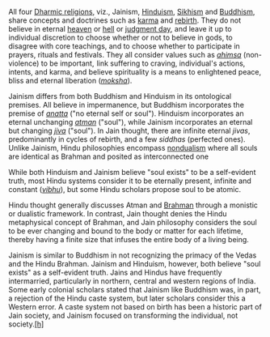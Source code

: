 

All four [Dharmic religions](https://en.wikipedia.org/wiki/Indian_religions "Indian religions"), viz., Jainism, [Hinduism](https://en.wikipedia.org/wiki/Hinduism "Hinduism"), [Sikhism](https://en.wikipedia.org/wiki/Sikhism "Sikhism") and [Buddhism](https://en.wikipedia.org/wiki/Buddhism "Buddhism"), share concepts and doctrines such as [karma](https://en.wikipedia.org/wiki/Karma "Karma") and [rebirth](https://en.wikipedia.org/wiki/Reincarnation "Reincarnation"). 
They do not believe in eternal [heaven](https://en.wikipedia.org/wiki/Heaven "Heaven") or [hell](https://en.wikipedia.org/wiki/Hell "Hell") or [judgment day](https://en.wikipedia.org/wiki/Judgment_day "Judgment day"), 
and leave it up to individual discretion to choose whether or not to believe in gods, 
to disagree with core teachings, and to choose whether to participate in prayers, rituals and festivals. 
They all consider values such as _[ahimsa](https://en.wikipedia.org/wiki/Ahimsa "Ahimsa")_ (non-violence) to be important,  
link suffering to craving, individual's actions, intents, and karma, 
and believe spirituality is a means to enlightened peace, bliss and eternal liberation (_[moksha](https://en.wikipedia.org/wiki/Moksha "Moksha")_).

Jainism differs from both Buddhism and Hinduism in its ontological premises. 
All believe in impermanence, but Buddhism incorporates the premise of _[anatta](https://en.wikipedia.org/wiki/Anatta "Anatta")_ ("no eternal self or soul"). 
Hinduism incorporates an eternal unchanging _[atman](https://en.wikipedia.org/wiki/Atman_(Hinduism) "Atman (Hinduism)")_ ("soul"), while Jainism incorporates an eternal but changing _[jiva](https://en.wikipedia.org/wiki/Jiva_(Jainism) "Jiva (Jainism)")_ ("soul"). 
In Jain thought, there are infinite eternal _jivas_, predominantly in cycles of rebirth, and a few _siddhas_ (perfected ones). 
Unlike Jainism, Hindu philosophies encompass [nondualism](https://en.wikipedia.org/wiki/Advaita "Advaita") where all souls are identical as Brahman and posited as interconnected one

While both Hinduism and Jainism believe "soul exists" to be a self-evident truth, 
most Hindu systems consider it to be eternally present, infinite and constant (_[vibhu](https://en.wikipedia.org/wiki/Vibhu "Vibhu")_), 
but some Hindu scholars propose soul to be atomic. 

Hindu thought generally discusses Atman and [Brahman](https://en.wikipedia.org/wiki/Brahman "Brahman") through a monistic or dualistic framework. 
In contrast, Jain thought denies the Hindu metaphysical concept of Brahman, 
and Jain philosophy considers the soul to be ever changing and bound to the body or matter for each lifetime, 
thereby having a finite size that infuses the entire body of a living being.

Jainism is similar to Buddhism in not recognizing the primacy of the Vedas and the Hindu Brahman. Jainism and Hinduism, however, both believe "soul exists" as a self-evident truth. Jains and Hindus have frequently intermarried, particularly in northern, central and western regions of India. Some early colonial scholars stated that Jainism like Buddhism was, in part, a rejection of the Hindu caste system, but later scholars consider this a Western error. A caste system not based on birth has been a historic part of Jain society, and Jainism focused on transforming the individual, not society.[[h]](https://en.wikipedia.org/wiki/Jainism#cite_note-258)


